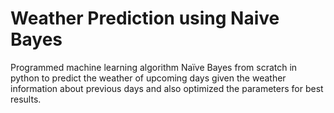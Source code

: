 # Weather Prediction using Naive Bayes
Programmed machine learning algorithm Naïve Bayes from scratch in python to predict the weather of upcoming days given the weather information about previous days and also optimized the parameters for best results.
